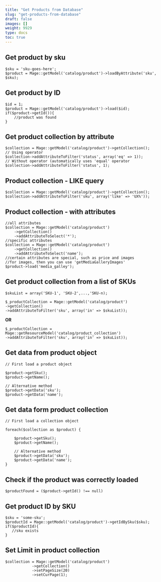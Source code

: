 ```yaml
---
title: "Get Products from Database"
slug: "get-products-from-database"
draft: false
images: []
weight: 9929
type: docs
toc: true
---
```


## Get product by sku
    $sku = 'sku-goes-here';
    $product = Mage::getModel('catalog/product')->loadByAttribute('sku', $sku);

## Get product by ID
    $id = 1;
    $product = Mage::getModel('catalog/product')->load($id);
    if($product->getId()){
        //product was found
    }

## Get product collection by attribute
    $collection = Mage::getModel('catalog/product')->getCollection();
    // Using operator
    $collection->addAttributeToFilter('status', array('eq' => 1)); 
    // Without operator (automatically uses 'equal' operator
    $collection->addAttributeToFilter('status', 1); 


## Product collection - LIKE query
    $collection = Mage::getModel('catalog/product')->getCollection();
    $collection->addAttributeToFilter('sku', array('like' => 'UX%'));

## Product collection  - with attributes
    //all attributes
    $collection = Mage::getModel('catalog/product')
        ->getCollection()
        ->addAttributeToSelect('*');
    //specific attributes
    $collection = Mage::getModel('catalog/product')
        ->getCollection()
        ->addAttributeToSelect('name');
    //certain attributes are special, such as price and images
    //for images, then you can use 'getMediaGalleryImages'
    $product->load('media_galley');

## Get product collection from a list of SKUs
`$skuList = array('SKU-1', 'SKU-2',...,'SKU-n);`


    $_productCollection = Mage::getModel('catalog/product')
    ->getCollection()
    ->addAttributeToFilter('sku', array('in' => $skuList));

**OR**

    $_productCollection = Mage::getResourceModel('catalog/product_collection')
    ->addAttributeToFilter('sku', array('in' => $skuList));

## Get data from product object
    // First load a product object

    $product->getSku();
    $product->getName();
    
    // Alternative method
    $product->getData('sku');
    $product->getData('name');

    


## Get data form product collection
    // First load a collection object

    foreach($collection as $product) {
        
        $product->getSku();
        $product->getName();
    
        // Alternative method
        $product->getData('sku');
        $product->getData('name'); 
    }    

## Check if the product was correctly loaded
    $productFound = ($product->getId() !== null)

## Get product ID by SKU
    $sku = 'some-sku';
    $productId = Mage::getModel('catalog/product')->getIdBySku($sku);
    if($productId){
       //sku exists
    }

## Set Limit in product collection
    $collection = Mage::getModel('catalog/product')
                ->getCollection()
                ->setPageSize(20)
                ->setCurPage(1);

